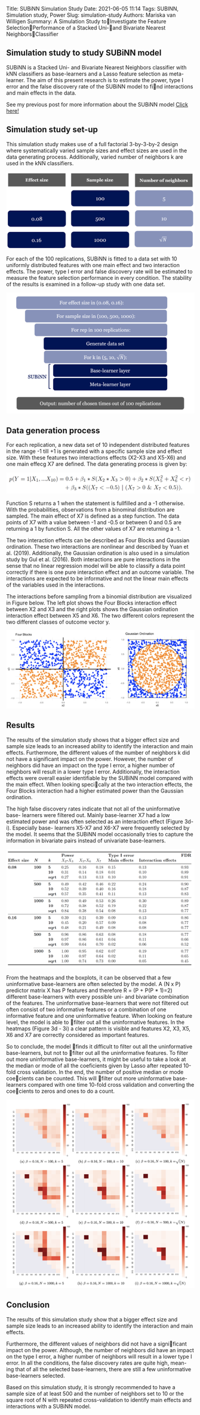 Title: SUBiNN Simulation Study
Date: 2021-06-05 11:14
Tags: SUBINN, Simulation study, Power
Slug: simulation-study
Authors: Mariska van Willigen
Summary: A Simulation Study toInvestigate the Feature SelectionPerformance of a Stacked Uni-and Bivariate Nearest NeighborsClassifier

## Simulation study to study SUBiNN model

SUBiNN is a Stacked Uni- and Bivariate Nearest Neighbors classifier with kNN classifiers as base-learners and a Lasso feature selection as meta-learner. The
aim of this present research is to estimate the power, type I error and the false
discovery rate of the SUBiNN model to find interactions and main effects in
the data. 

See my previous post for more information about the SUBiNN model [Click here!](https://mariskavanwilligen.github.io/subinn-model.html)

## Simulation study set-up

This simulation study makes use of a full factorial 3-by-3-by-2 design
where systematically varied sample sizes and effect sizes are used in the data
generating process. Additionally, varied number of neighbors k are used in the
kNN classifiers.

![](/images/Thesis/Thesis4b.png)

For each of the 100 replications, SUBiNN is fitted to a data set
with 10 uniformly distributed features with one main effect and two interaction
effects. The power, type I error and false discovery rate will be estimated to
measure the feature selection performance in every condition. The stability of
the results is examined in a follow-up study with one data set.

![](/images/Thesis/Thesis6.png)

## Data generation process

For each replication, a new data set of 10 independent distributed
features in the range -1 till +1 is generated with a specific sample size and effect size. With these features two interactions effects (X2-X3 and X5-X6) and
one main effecg X7 are defined. The data generating process is given by:

![](/images/Thesis/formula.png)

Function S returns a 1 when the statement is fullfilled and a -1 otherwise. With
the probabilities, observations from a binominal distribution are sampled. The
main effect of X7 is defined as a step function. The data points of X7 with a
value between -1 and -0.5 or between 0 and 0.5 are returning a 1 by function S.
All the other values of X7 are returning a -1.


The two interaction effects can be described as Four Blocks and Gaussian
ordination. These two interactions are nonlinear and described by Yuan et al.
(2019). Additionally, the Gaussian ordination is also used in a simulation study
by Gul et al. (2016). Both interactions are pure interactions in the sense that
no linear regression model will be able to classify a data point correctly if there
is one pure interaction effect and an outcome variable. The interactions are
expected to be informative and not the linear main effects of the variables used
in the interactions.


The interactions before sampling from a binomial distribution are visualized
in Figure below. The left plot shows the Four Blocks interaction effect between X2
and X3 and the right plots shows the Gaussian ordination interaction effect
between X5 and X6. The two different colors represent the two different classes
of outcome vector y.

![](/images/Thesis/Thesis13.png)


## Results 

The results of the simulation study shows that a bigger effect size and sample
size leads to an increased ability to identify the interaction and main effects.
Furthermore, the different values of the number of neighbors k did not have a
significant impact on the power. However, the number of neighbors did have an
impact on the type I error, a higher number of neighbors will result in a lower
type I error. Additionally, the interaction effects were overall easier identifiable
by the SUBiNN model compared with the main effect. When looking specically
at the two interaction effects, the Four Blocks interaction had a higher estimated
power than the Gaussian ordination.


The high false discovery rates indicate that not all of the uninformative base-
learners were filtered out. Mainly base-learner X7 had a low estimated power
and was often selected as an interaction effect (Figure 3d-i). Especially base-
learners X5-X7 and X6-X7 were frequently selected by the model. It seems that
the SUBiNN model occasionally tries to capture the information in bivariate
pairs instead of univariate base-learners.


![](/images/Thesis/Thesis14.png)  

From the heatmaps and the boxplots, it can be observed that a few uninformative base-learners are often selected by the model. A (N x P) predictor matrix
X has P features and therefore R = (P + P(P * 1)=2) different base-learners
with every possible uni- and bivariate combination of the features. The uninformative base-learners that were not filtered out often consist of two informative
features or a combination of one informative feature and one uninformative
feature. When looking on feature level, the model is able to filter out all the
uninformative features. In the heatmaps (Figure 3d - 3i) a clear pattern is visible and features X2, X3, X5, X6 and X7 are correctly considered as important
features. 

So to conclude, the model finds it difficult to filter out all the uninformative base-learners, but not to filter out all the uninformative features. 
To filter out more uninformative base-learners, it might be useful to take a look at
the median or mode of all the coeficients given by Lasso after repeated 10-fold
cross validation. In the end, the number of positive median or mode coecients
can be counted. This will filter out more uninformative base-learners compared
with one time 10-fold cross validation and converting the coecients to zeros
and ones to do a count.


![](/images/Thesis/Thesis12.png)

## Conclusion
The results of this simulation study show that a bigger effect size and sample
size leads to an increased ability to identify the interaction and main effects.


Furthermore, the different values of neighbors did not have a significant impact on the power. Although, the number of neighbors did have an impact
on the type I error, a higher number of neighbors will result in a lower type
I error. In all the conditions, the false discovery rates are quite high, mean-
ing that of all the selected base-learners, there are still a few uninformative
base-learners selected.  



Based on this simulation study, it is
strongly recommended to have a sample size of at least 500 and the number
of neighbors set to 10 or the square root of N with repeated cross-validation to identify main
effects and interactions with a SUBiNN model.



